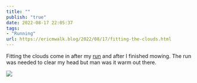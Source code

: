 ```yaml
---
title: ""
publish: "true"
date: 2022-08-17 22:05:37
tags:
- "Running"
url: https://ericmwalk.blog/2022/08/17/fitting-the-clouds.html
---
```

Fitting the clouds come in after my [run](http://www.strava.com/activities/7656304962) and after I finished mowing. The run was needed to clear my head but man was it warm out there.

![](https://ericmwalk.blog/uploads/2022/cc7f920443.jpg)